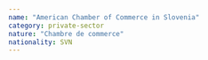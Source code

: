 ```yaml
---
name: "American Chamber of Commerce in Slovenia"
category: private-sector
nature: "Chambre de commerce"
nationality: SVN
---
```

